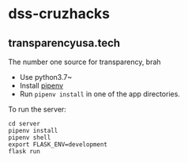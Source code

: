 # dss-cruzhacks

## transparencyusa.tech

The number one source for transparency, brah

- Use python3.7~
- Install [pipenv](https://github.com/pypa/pipenv)
- Run `pipenv install` in one of the app directories.

To run the server:

```
cd server
pipenv install
pipenv shell
export FLASK_ENV=development
flask run
```
